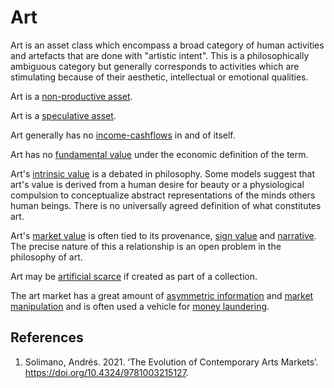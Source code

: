 # Art
Art is an asset class which encompass a broad category of human activities and artefacts that are done with "artistic intent". This is a philosophically ambiguous category but generally corresponds to activities which are stimulating because of their aesthetic, intellectual or emotional qualities. 

Art is a [non-productive asset](productive-asset.md).

Art is a [speculative asset](speculation.md).

Art generally has no [income-cashflows](income-cashflows.md) in and of itself.

Art has no [fundamental value](fundamental-value.md) under the economic definition of the term.

Art's [intrinsic value](use-value.md) is a debated in philosophy. Some models suggest that art's value is derived from a human desire for beauty or a physiological compulsion to conceptualize abstract representations of the minds others human beings. There is no universally agreed definition of what constitutes art.

Art's [market value](market-value.md) is often tied to its provenance, [sign value](sign-value.md) and [narrative](narrative-economics.md). The precise nature of this a relationship is an open problem in the philosophy of art.

Art may be [artificial scarce](artificial-scarcity.md) if created as part of a collection.

The art market has a great amount of [asymmetric information](asymmetric-information.md) and [market manipulation](market-manipulation.md) and is often used a vehicle for [money laundering](money-laundering.md).

## References
1. Solimano, Andrés. 2021. ‘The Evolution of Contemporary Arts Markets’. https://doi.org/10.4324/9781003215127.